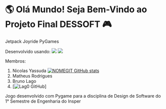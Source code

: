 # 🌎 Olá Mundo! Seja Bem-Vindo ao Projeto Final DESSOFT 🎮

Jetpack Joyride PyGames 

Desenvolvido usando: 
<img src="https://img.shields.io/badge/Visual_Studio_Code-0078D4?style=for-the-badge&logo=visual%20studio%20code&logoColor=white"/>
<img src="https://img.shields.io/badge/Python-3776AB?style=for-the-badge&logo=python&logoColor=white" />

Membros:
1. Nicolas Yassuda
[![NOMEGIT GitHub stats](https://github-readme-stats.vercel.app/api?username=NOMEGIT)](https://github.com/NOMEGIT/github-readme-stats)
2. Matheus Rodrigues
3. Bruno Lago
4. [![Lag0 GitHub](https://github.com/Lag0)]


Jogo desenvolvido com Pygame para a disciplina de Design de Software do 1° Semestre de Engenharia do Insper
